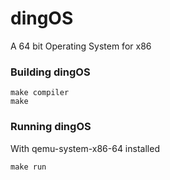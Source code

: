 # dingOS
A 64 bit Operating System for x86

### Building dingOS
```
make compiler
make
```
### Running dingOS
With qemu-system-x86-64 installed
```
make run
```
